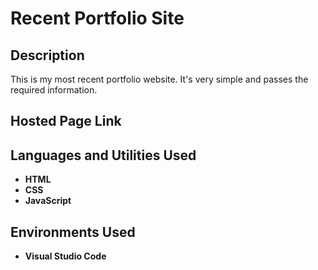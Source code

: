 <h1>Recent Portfolio Site</h1>

<h2>Description</h2>
This is my most recent portfolio website. It's very simple and passes the required information.
<br />

<h2>Hosted Page Link</h2>


<h2>Languages and Utilities Used</h2>

- <b>HTML</b> 
- <b>CSS</b>
- <b>JavaScript</b>

<h2>Environments Used </h2>

- <b>Visual Studio Code</b>
